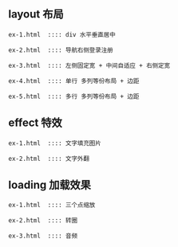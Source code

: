 ## layout 布局
```
ex-1.html  :::: div 水平垂直居中

ex-2.html  :::: 导航右侧登录注册

ex-3.html  :::: 左侧固定宽 + 中间自适应 + 右侧定宽

ex-4.html  :::: 单行 多列等份布局 + 边距

ex-5.html  :::: 多行 多列等份布局 + 边距
```

## effect 特效
```
ex-1.html  :::: 文字填充图片

ex-2.html  :::: 文字外翻
```

## loading 加载效果
```
ex-1.html  :::: 三个点缩放

ex-2.html  :::: 转圈

ex-3.html  :::: 音频
```


